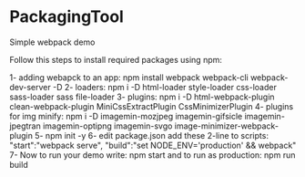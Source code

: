 # PackagingTool
Simple webpack demo

Follow this steps to install required packages using npm:

1- adding webapck to an app: npm install webpack webpack-cli webpack-dev-server -D
2- loaders: npm i -D html-loader style-loader css-loader sass-loader sass file-loader 
3- plugins: npm i -D html-webpack-plugin clean-webpack-plugin MiniCssExtractPlugin CssMinimizerPlugin
4- plugins for img minify: npm i -D imagemin-mozjpeg imagemin-gifsicle imagemin-jpegtran imagemin-optipng imagemin-svgo image-minimizer-webpack-plugin
5- npm init -y 
6- edit package.json add these 2-line to scripts:  "start":"webpack serve",
		                                               "build":"set NODE_ENV='production' && webpack"
7- Now to run your demo write: npm start and to run as production: npm run build
 
